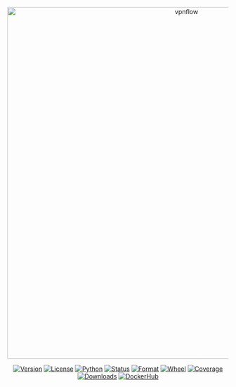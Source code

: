 <p align="center">
    <a href="https://pypi.org/project/vpnflow"><img src="https://codeberg.org/aioboy/vpnflow/media/branch/master/assets/cover.jpg" alt="vpnflow" width="800"></a>
</p>
<p align="center">
    <a href="https://pypi.org/project/vpnflow"><img src="https://img.shields.io/pypi/v/vpnflow.svg?style=flat-square&logo=appveyor" alt="Version"></a>
    <a href="https://pypi.org/project/vpnflow"><img src="https://img.shields.io/pypi/l/vpnflow.svg?style=flat-square&logo=appveyor&color=blueviolet" alt="License"></a>
    <a href="https://pypi.org/project/vpnflow"><img src="https://img.shields.io/pypi/pyversions/vpnflow.svg?style=flat-square&logo=appveyor" alt="Python"></a>
    <a href="https://pypi.org/project/vpnflow"><img src="https://img.shields.io/pypi/status/vpnflow.svg?style=flat-square&logo=appveyor" alt="Status"></a>
    <a href="https://pypi.org/project/vpnflow"><img src="https://img.shields.io/pypi/format/vpnflow.svg?style=flat-square&logo=appveyor&color=yellow" alt="Format"></a>
    <a href="https://pypi.org/project/vpnflow"><img src="https://img.shields.io/pypi/wheel/vpnflow.svg?style=flat-square&logo=appveyor&color=red" alt="Wheel"></a>
    <a href="https://pypi.org/project/vpnflow"><img src="https://codeberg.org/aioboy/vpnflow/raw/branch/master/assets/coverage.svg" alt="Coverage"></a>
    <a href="https://pepy.tech/project/vpnflow"><img src="https://static.pepy.tech/personalized-badge/vpnflow?period=total&units=international_system&left_color=grey&right_color=blue&left_text=Downloads" alt="Downloads"></a>
    <a href="https://hub.docker.com/r/aioboy/vpnflow"><img src="https://img.shields.io/docker/pulls/aioboy%2Fvpnflow?style=flat-square&logo=appveyor" alt="DockerHub"></a>
</p>
